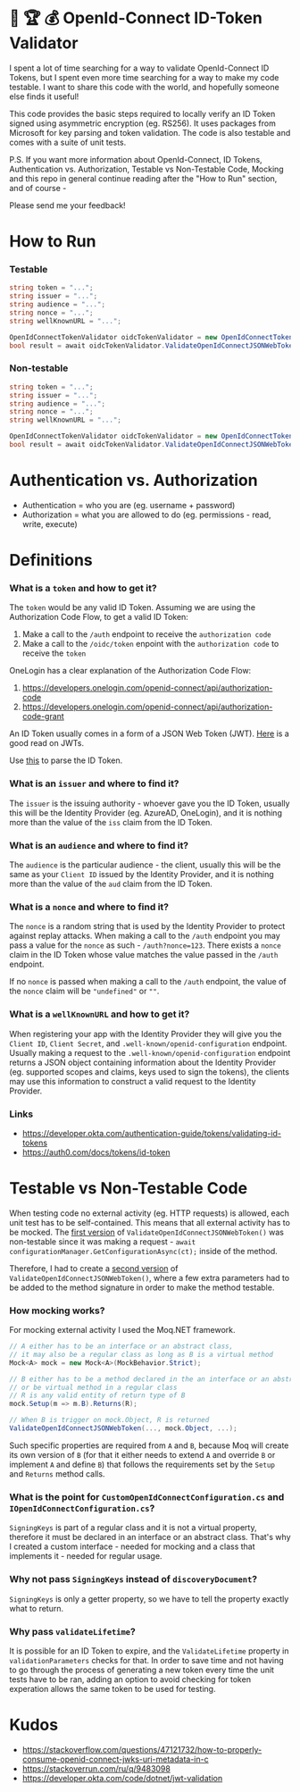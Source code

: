 # :crown: :trophy: :moneybag: OpenId-Connect ID-Token Validator

I spent a lot of time searching for a way to validate OpenId-Connect ID Tokens, but I spent even more time searching for a way to make my code testable. I want to share this code with the world, and hopefully someone else finds it useful!

This code provides the basic steps required to locally verify an ID Token signed using asymmetric encryption (eg. RS256). It uses packages from Microsoft for key parsing and token validation. The code is also testable and comes with a suite of unit tests.

P.S. If you want more information about OpenId-Connect, ID Tokens, Authentication vs. Authorization, Testable vs Non-Testable Code, Mocking and this repo in general continue reading after the "How to Run" section, and of course - 

Please send me your feedback!

# How to Run

### Testable
```C#
string token = "...";
string issuer = "...";
string audience = "...";
string nonce = "...";
string wellKnownURL = "...";

OpenIdConnectTokenValidator oidcTokenValidator = new OpenIdConnectTokenValidator();
bool result = await oidcTokenValidator.ValidateOpenIdConnectJSONWebTokenWrapperAsync(token, issuer, audience, nonce, wellKnownURL)
```

### Non-testable
```C#
string token = "...";
string issuer = "...";
string audience = "...";
string nonce = "...";
string wellKnownURL = "...";

OpenIdConnectTokenValidator oidcTokenValidator = new OpenIdConnectTokenValidator();
bool result = await oidcTokenValidator.ValidateOpenIdConnectJSONWebTokenAsync(token, issuer, audience, nonce, wellKnownURL);
```

# Authentication vs. Authorization

- Authentication = who you are (eg. username + password)
- Authorization = what you are allowed to do (eg. permissions - read, write, execute)

# Definitions

### What is a `token` and how to get it?

The `token` would be any valid ID Token. Assuming we are using the Authorization Code Flow, to get a valid ID Token:
1. Make a call to the `/auth` endpoint to receive the `authorization code`
2. Make a call to the `/oidc/token` enpoint with the `authorization code` to receive the `token`

OneLogin has a clear explanation of the Authorization Code Flow:
1. https://developers.onelogin.com/openid-connect/api/authorization-code
2. https://developers.onelogin.com/openid-connect/api/authorization-code-grant

An ID Token usually comes in a form of a JSON Web Token (JWT). [Here](https://jwt.io/introduction/) is a good read on JWTs.

Use [this](https://jwt.io/) to parse the ID Token.

### What is an `issuer` and where to find it?

The `issuer` is the issuing authority - whoever gave you the ID Token, usually this will be the Identity Provider (eg. AzureAD, OneLogin), and it is nothing more than the value of the `iss` claim from the ID Token.

### What is an `audience` and where to find it?

The `audience` is the particular audience - the client, usually this will be the same as your `Client ID` issued by the Identity Provider, and it is nothing more than the value of the `aud` claim from the ID Token.

### What is a `nonce` and where to find it?

The `nonce` is a random string that is used by the Identity Provider to protect against replay attacks. When making a call to the `/auth` endpoint you may pass a value for the `nonce` as such - `/auth?nonce=123`. There exists a `nonce` claim in the ID Token whose value matches the value passed in the `/auth` endpoint.

If no `nonce` is passed when making a call to the `/auth` endpoint, the value of the `nonce` claim will be `"undefined"` or `""`.

### What is a `wellKnownURL` and how to get it?

When registering your app with the Identity Provider they will give you the `Client ID`, `Client Secret`, and `.well-known/openid-configuration` endpoint. Usually making a request to the `.well-known/openid-configuration` endpoint returns a JSON object containing information about the Identity Provider (eg. supported scopes and claims, keys used to sign the tokens), the clients may use this information to construct a valid request to the Identity Provider.

### Links
- https://developer.okta.com/authentication-guide/tokens/validating-id-tokens
- https://auth0.com/docs/tokens/id-token

# Testable vs Non-Testable Code

When testing code no external activity (eg. HTTP requests) is allowed, each unit test has to be self-contained. This means that all external activity has to be mocked. The [first version](https://github.com/00111000/OpenIdConnect-JSONWebToken-Validator/tree/master/Non-Testable) of `ValidateOpenIdConnectJSONWebToken()` was non-testable since it was making a request - `await configurationManager.GetConfigurationAsync(ct);` inside of the method.

Therefore, I had to create a [second version](https://github.com/00111000/OpenIdConnect-JSONWebToken-Validator/tree/master/Testable) of `ValidateOpenIdConnectJSONWebToken()`, where a few extra parameters had to be added to the method signature in order to make the method testable.

### How mocking works?

For mocking external activity I used the Moq.NET framework.

```C#
// A either has to be an interface or an abstract class, 
// it may also be a regular class as long as B is a virtual method
Mock<A> mock = new Mock<A>(MockBehavior.Strict);

// B either has to be a method declared in the an interface or an abstract class, 
// or be virtual method in a regular class
// R is any valid entity of return type of B
mock.Setup(m => m.B).Returns(R);

// When B is trigger on mock.Object, R is returned
ValidateOpenIdConnectJSONWebToken(..., mock.Object, ...);
```

Such specific properties are required from `A` and `B`, because Moq will create its own version of `B` (for that it either needs to extend `A` and override `B` or implement `A` and define `B`) that follows the requirements set by the `Setup` and `Returns` method calls.

### What is the point for `CustomOpenIdConnectConfiguration.cs` and `IOpenIdConnectConfiguration.cs`?

`SigningKeys` is part of a regular class and it is not a virtual property, therefore it must be declared in an interface or an abstract class. That's why I created a custom interface - needed for mocking and a class that implements it - needed for regular usage.

### Why not pass `SigningKeys` instead of `discoveryDocument`?

`SigningKeys` is only a getter property, so we have to tell the property exactly what to return.

### Why pass `validateLifetime`?

It is possible for an ID Token to expire, and the `ValidateLifetime` property in `validationParameters` checks for that. In order to save time and not having to go through the process of generating a new token every time the unit tests have to be ran, adding an option to avoid checking for token experation allows the same token to be used for testing.

# Kudos
- https://stackoverflow.com/questions/47121732/how-to-properly-consume-openid-connect-jwks-uri-metadata-in-c
- https://stackoverrun.com/ru/q/9483098
- https://developer.okta.com/code/dotnet/jwt-validation
